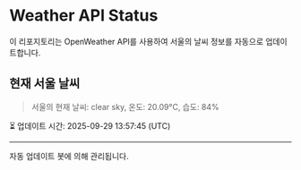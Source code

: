 
# Weather API Status

이 리포지토리는 OpenWeather API를 사용하여 서울의 날씨 정보를 자동으로 업데이트합니다.

## 현재 서울 날씨
> 서울의 현재 날씨: clear sky, 온도: 20.09°C, 습도: 84%

⏳ 업데이트 시간: 2025-09-29 13:57:45 (UTC)

---
자동 업데이트 봇에 의해 관리됩니다.
